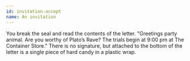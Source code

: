 ```yaml
---
id: invitation-accept
name: An invitation
---
```


You break the seal and read the contents of the letter. "Greetings party animal. Are you worthy of Plato’s Rave? The trials begin at 9:00 pm at The Container Store." There is no signature, but attached to the bottom of the letter is a single piece of hard candy in a plastic wrap.
